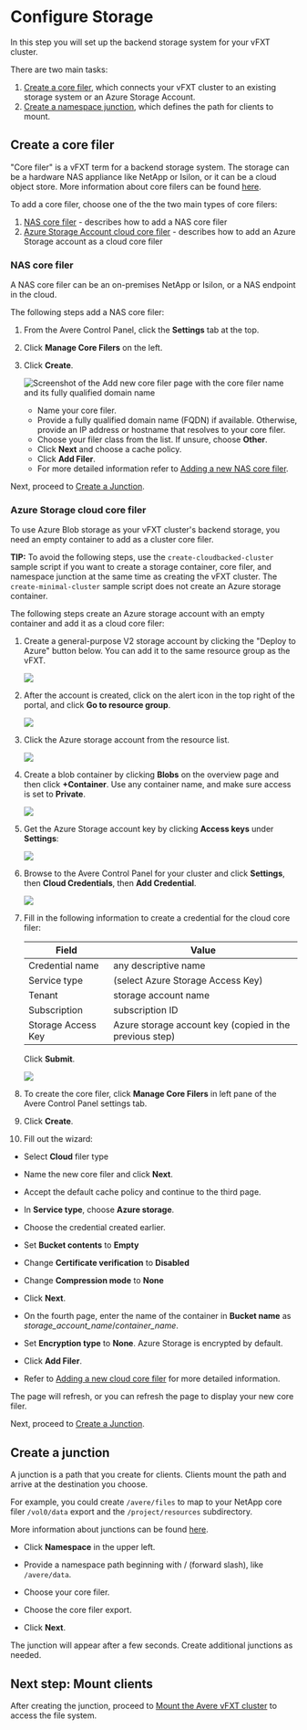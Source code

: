 # Configure Storage

In this step you will set up the backend storage system for your vFXT cluster. 

There are two main tasks: 
1. [Create a core filer](#create-a-core-filer), which connects your vFXT cluster to an existing storage system or an Azure Storage Account.
1. [Create a namespace junction](#create-a-junction), which defines the path for clients to mount.

## Create a core filer
"Core filer" is a vFXT term for a backend storage system. The storage can be a hardware NAS appliance like NetApp or Isilon, or it can be a cloud object store. More information about core filers can be found [here](http://library.averesystems.com/ops_guide/4_7/settings_overview.html#managing-core-filers).

To add a core filer, choose one of the the two main types of core filers:
  1. [NAS core filer](#nas-core-filer) - describes how to add a NAS core filer 
  2. [Azure Storage Account cloud core filer](#azure-storage-account-cloud-core-filer) - describes how to add an Azure Storage account as a cloud core filer

### NAS core filer

A NAS core filer can be an on-premises NetApp or Isilon, or a NAS endpoint in the cloud.  

The following steps add a NAS core filer:

1. From the Avere Control Panel, click the **Settings** tab at the top.

2. Click **Manage Core Filers** on the left. 

3. Click **Create**.

   ![Screenshot of the Add new core filer page with the core filer name and its fully qualified domain name](images/22addcorefiler1b.png)

   * Name your core filer.
   * Provide a fully qualified domain name (FQDN) if available. Otherwise, provide an IP address or hostname that resolves to your core filer.
   * Choose your filer class from the list. If unsure, choose **Other**.
   * Click **Next** and choose a cache policy. 
   * Click **Add Filer**.
   * For more detailed information refer to [Adding a new NAS core filer](http://library.averesystems.com/ops_guide/4_7/new_core_filer_nas.html).

Next, proceed to [Create a Junction](#create-a-junction).  

### Azure Storage cloud core filer

To use Azure Blob storage as your vFXT cluster's backend storage, you need an empty container to add as a cluster core filer.

**TIP:** To avoid the following steps, use the ``create-cloudbacked-cluster`` sample script if you want to create a storage container, core filer, and namespace junction at the same time as creating the vFXT cluster. The ``create-minimal-cluster`` sample script does not create an Azure storage container.

The following steps create an Azure storage account with an empty container and add it as a cloud core filer:

1. Create a general-purpose V2 storage account by clicking the "Deploy to Azure" button below.  You can add it to the same resource group as the vFXT.

   <a href="https://portal.azure.com/#create/Microsoft.Template/uri/https%3A%2F%2Fraw.githubusercontent.com%2FAzure%2FAvere%2Fmain%2Fsrc%2Fvfxt%2Fstorageaccount%2Fazuredeploy.json" target="_blank">
      <img src="https://raw.githubusercontent.com/Azure/azure-quickstart-templates/master/1-CONTRIBUTION-GUIDE/images/deploytoazure.png"/>
   </a>

2. After the account is created, click on the alert icon in the top right of the portal, and click **Go to resource group**.

   <img src="images/browse_to_resource_group.png">

3. Click the Azure storage account from the resource list.

   <img src="images/resource_list_storage_account.png">

4. Create a blob container by clicking **Blobs** on the overview page and then click **+Container**. Use any container name, and make sure access is set to **Private**.

   <img src="images/storage_account_blobs.png">

5. Get the Azure Storage account key by clicking **Access keys** under **Settings**:

   <img src="images/copy_storage_key.png">

6. Browse to the Avere Control Panel for your cluster and click **Settings**, then **Cloud Credentials**, then **Add Credential**.

   <img src="images/avere_cloud_credentials.png">

7. Fill in the following information to create a credential for the cloud core filer: 

   | Field | Value | 
   |---|---|
   | Credential name | any descriptive name |
   | Service type | (select Azure Storage Access Key) | 
   | Tenant | storage account name |
   | Subscription | subscription ID |
   | Storage Access Key | Azure storage account key (copied in the previous step) | 

   Click **Submit**.

   <img src="images/avere_cloud_credentials_submit.png">

8. To create the core filer, click **Manage Core Filers** in left pane of the Avere Control Panel settings tab.  

9. Click **Create**. 

10. Fill out the wizard:

   * Select **Cloud** filer type
   * Name the new core filer and click **Next**.
   
   * Accept the default cache policy and continue to the third page. 
   
   * In **Service type**, choose **Azure storage**. 
   * Choose the credential created earlier.
   * Set **Bucket contents** to **Empty**
   * Change **Certificate verification** to **Disabled**
   * Change **Compression mode** to **None**  
   * Click **Next**.
   
   * On the fourth page, enter the name of the container in **Bucket name** as *storage_account_name*/*container_name*.
   * Set **Encryption type** to **None**.  Azure Storage is encrypted by default.
   * Click **Add Filer**.
   * Refer to [Adding a new cloud core filer](<http://library.averesystems.com/ops_guide/4_7/new_core_filer_cloud.html>) for more detailed information. 

The page will refresh, or you can refresh the page to display your new core filer.

Next, proceed to [Create a Junction](#create-a-junction).

## Create a junction
A junction is a path that you create for clients. Clients mount the path and arrive at the destination you choose. 

For example, you could create `/avere/files` to map to your NetApp core filer `/vol0/data` export and the `/project/resources` subdirectory.

More information about junctions can be found [here](http://library.averesystems.com/ops_guide/4_7/gui_namespace.html).

- Click **Namespace** in the upper left.
- Provide a namespace path beginning with / (forward slash), like ``/avere/data``.
- Choose your core filer.
- Choose the core filer export.
- Click **Next**.

  <!-- ![Screenshot of the "Add new junction" page with the fields completed for junction, core filer, and export](images/24addjunction.png) -->

The junction will appear after a few seconds. Create additional junctions as needed.

## Next step: Mount clients
After creating the junction, proceed to [Mount the Avere vFXT cluster](mount_clients.md) to access the file system.
